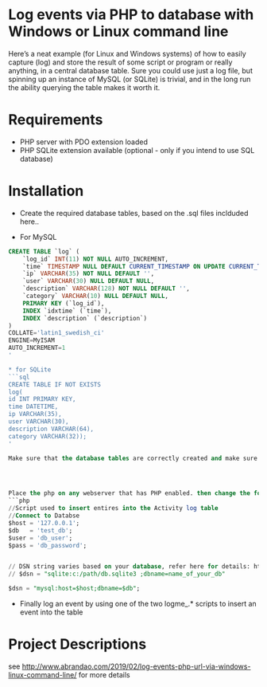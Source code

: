 # Log events via PHP to database with Windows or Linux command line
Here’s a neat example (for Linux and Windows systems) of how to easily capture (log) and store the result of some script or program or really anything, in a central database table. Sure you could use just a log file, 
but spinning up an instance of MySQL (or SQLite) is trivial, and in the long run the ability querying the table makes it worth it.


# Requirements
*  PHP server with PDO extension loaded
*  PHP SQLite extension available (optional - only if you intend to use SQL database)


# Installation
-  Create the required database tables, based on the .sql files inclduded here..
*  For MySQL 

```sql
CREATE TABLE `log` (
	`log_id` INT(11) NOT NULL AUTO_INCREMENT,
	`time` TIMESTAMP NULL DEFAULT CURRENT_TIMESTAMP ON UPDATE CURRENT_TIMESTAMP,
	`ip` VARCHAR(35) NOT NULL DEFAULT '',
	`user` VARCHAR(30) NULL DEFAULT NULL,
	`description` VARCHAR(128) NOT NULL DEFAULT '',
	`category` VARCHAR(10) NULL DEFAULT NULL,
	PRIMARY KEY (`log_id`),
	INDEX `idxtime` (`time`),
	INDEX `description` (`description`)
)
COLLATE='latin1_swedish_ci'
ENGINE=MyISAM
AUTO_INCREMENT=1
'

* for SQLite
```sql
CREATE TABLE IF NOT EXISTS 
log(
id INT PRIMARY KEY, 
time DATETIME, 
ip VARCHAR(35), 
user VARCHAR(30), 
description VARCHAR(64), 
category VARCHAR(32));
'

Make sure that the database tables are correctly created and make sure that you have the PROPER PERMISSONS (database or FILE perms) to write to the databases.




Place the php on any webserver that has PHP enabled. then change the following line to match your environment
```php
//Script used to insert entires into the Activity log table 
//Connect to Databse
$host = '127.0.0.1';
$db   = 'test_db';
$user = 'db_user';
$pass = 'db_password';


// DSN string varies based on your database, refer here for details: http://php.net/manual/en/pdo.construct.php
// $dsn = "sqlite:c:/path/db.sqlite3 ;dbname=name_of_your_db"

$dsn = "mysql:host=$host;dbname=$db";

```

-  Finally log an event by using one of the two logme_.* scripts to insert an event into the table

# Project Descriptions
see http://www.abrandao.com/2019/02/log-events-php-url-via-windows-linux-command-line/  for more details
